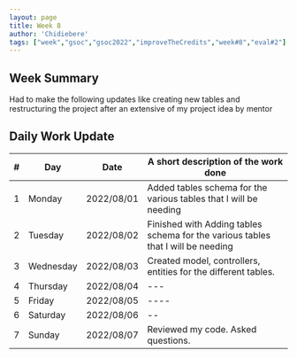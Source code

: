 ```yaml
---
layout: page
title: Week 8
author: 'Chidiebere'
tags: ["week","gsoc","gsoc2022","improveTheCredits","week#8","eval#2"]
---
```


## Week Summary
Had to make the following updates like creating new tables and restructuring the project after an extensive of my project idea by mentor

## Daily Work Update

|\#|Day|Date|A short description of the work done|  
|---	|---	|---	|---	|  
|1   	| Monday 	|   2022/08/01	| Added tables schema for the various tables that I will be needing |  
|2   	| Tuesday  	|   2022/08/02	| Finished with Adding tables schema for the various tables that I will be needing  |  
|3   	| Wednesday |  2022/08/03 	|  Created model, controllers, entities for the different tables. |  
|4   	| Thursday  |   2022/08/04	| --- |  
|5   	| Friday  	|   2022/08/05	| ---- |  
|6   	| Saturday  |  2022/08/06	|--  |  
|7   	| Sunday  	|   2022/08/07	| Reviewed my code. Asked questions. |  
